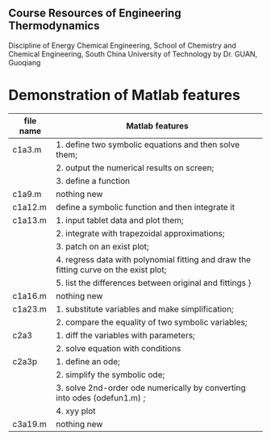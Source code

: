 ## Course Resources of Engineering Thermodynamics
Discipline of Energy Chemical Engineering, School of Chemistry and Chemical Engineering, South China University of Technology
by Dr. GUAN, Guoqiang

# Demonstration of Matlab features
| file name | Matlab features |
| ---- | ---- |
| c1a3.m | 1. define two symbolic equations and then solve them; |
| | 2. output the numerical results on screen; |
| | 3. define a function |
| c1a9.m | nothing new |
| c1a12.m | define a symbolic function and then integrate it |
| c1a13.m | 1. input tablet data and plot them; |
| | 2. integrate with trapezoidal approximations; |
| | 3. patch on an exist plot; |
| | 4. regress data with polynomial fitting and draw the fitting curve on the exist plot; |
| | 5. list the differences between original and fittings }
| c1a16.m | nothing new |
| c1a23.m | 1. substitute variables and make simplification;|
| | 2. compare the equality of two symbolic variables;|
| c2a3    | 1. diff the variables with parameters;|
| | 2. solve equation with conditions|
| c2a3p   | 1. define an ode;|
| | 2. simplify the symbolic ode;|
| | 3. solve 2nd-order ode numerically by converting into odes (odefun1.m) ;|
| | 4. xyy plot |
| c3a19.m | nothing new |